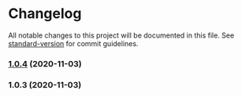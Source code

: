 # Changelog

All notable changes to this project will be documented in this file. See [standard-version](https://github.com/conventional-changelog/standard-version) for commit guidelines.

### [1.0.4](https://gitee.com/lelewj/ddc-cli/compare/v1.0.3...v1.0.4) (2020-11-03)

### 1.0.3 (2020-11-03)
